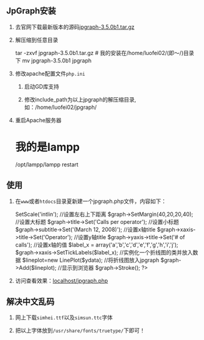 ## JpGraph安装

1. 去官网下载最新版本的源码[jpgraph-3.5.0b1.tar.gz](http://jpgraph.net/download/)

2. 解压缩到任意目录

    tar -zxvf jpgraph-3.5.0b1.tar.gz  # 我的安装在/home/luofei02/(即～/)目录下
    mv jpgraph-3.5.0b1 jpgraph

3. 修改apache配置文件`php.ini`

    1. 启动GD库支持

    2. 修改include_path为以上jpgraph的解压缩目录, 如：/home/luofei02/jpgraph/

4. 重启Apache服务器

    # 我的是lampp
    /opt/lampp/lampp restart

## 使用

1. 在`www`或者`htdocs`目录夏新建一个jpgraph.php文件，内容如下：

    <?php // content="text/plain; charset=utf-8"
    require_once ('src/jpgraph.php');
    require_once ('src/jpgraph_line.php');
     
    //Y轴数据
    $ydata = array(11,3,8,12,5,1,9,13,5,7);
     
    //设置图像大小
    $width=450;
    $height=250;
     
    //初始化jpgraph并创建画布
    $graph = new Graph($width,$height);
    $graph->SetScale('intlin');
     
    //设置左右上下距离
    $graph->SetMargin(40,20,20,40);
    //设置大标题
    $graph->title->Set('Calls per operator');
    //设置小标题
    $graph->subtitle->Set('(March 12, 2008)');
    //设置x轴title
    $graph->xaxis->title->Set('Operator');
    //设置y轴title
    $graph->yaxis->title->Set('# of calls');
    //设置x轴的值
    $label_x  = array('a','b','c','d','e','f','g','h','i','j');
    $graph->xaxis->SetTickLabels($label_x);
     
     
    //实例化一个折线图的类并放入数据
    $lineplot=new LinePlot($ydata);
    //将折线图放入jpgraph
    $graph->Add($lineplot);
     
    //显示到浏览器
    $graph->Stroke();
    ?>

2. 访问查看效果：[localhost/jpgraph.php](localhost/jpgraph.php)

## 解决中文乱码

1. 网上下载`simhei.ttf`以及`simsun.ttc`字体

2. 把以上字体放到`/usr/share/fonts/truetype/`下即可！
